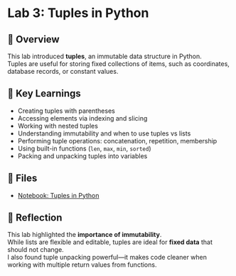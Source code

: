# Lab 3: Tuples in Python

## 📖 Overview
This lab introduced **tuples**, an immutable data structure in Python.  
Tuples are useful for storing fixed collections of items, such as coordinates, database records, or constant values.

## 🎯 Key Learnings
- Creating tuples with parentheses
- Accessing elements via indexing and slicing
- Working with nested tuples
- Understanding immutability and when to use tuples vs lists
- Performing tuple operations: concatenation, repetition, membership
- Using built-in functions (`len`, `max`, `min`, `sorted`)
- Packing and unpacking tuples into variables

## 📂 Files
- [Notebook: Tuples in Python](./notebooks/PY0101EN-2-1-Tuples.ipynb)

## 📝 Reflection
This lab highlighted the **importance of immutability**.  
While lists are flexible and editable, tuples are ideal for **fixed data** that should not change.  
I also found tuple unpacking powerful—it makes code cleaner when working with multiple return values from functions.